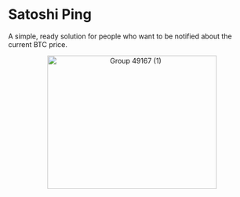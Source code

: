 # Satoshi Ping

A simple, ready solution for people who want to be notified about the current BTC price.

<p align="center">
  <img width="345" height="272" alt="Group 49167 (1)" src="https://github.com/user-attachments/assets/3a92ba1c-863d-4851-928f-3856c9833974" />
</p>
